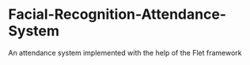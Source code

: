 # Facial-Recognition-Attendance-System
An attendance system implemented with the help of the Flet framework
